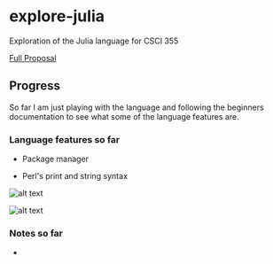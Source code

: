 # explore-julia
Exploration of the Julia language for CSCI 355

[Full Proposal](https://drive.google.com/open?id=1zAACVJXP2G_ECGt8eHKT_1zGMPDgzC5JwPi9xr1OOBM)

## Progress

So far I am just playing with the language and following the beginners documentation to see what some of the language features are.

### Language features so far

 + Package manager

 + Perl's print and string syntax

![alt text](https://github.com/aklapatch/explore-julia/images/perCodeExample.png)

![alt text](https://github.com/aklapatch/explore-julia/images/perlCodeResult.png)



### Notes so far

 + 









